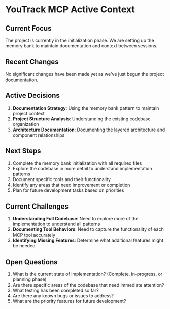 # YouTrack MCP Active Context

## Current Focus
The project is currently in the initialization phase. We are setting up the memory bank to maintain documentation and context between sessions.

## Recent Changes
No significant changes have been made yet as we've just begun the project documentation.

## Active Decisions
1. **Documentation Strategy**: Using the memory bank pattern to maintain project context
2. **Project Structure Analysis**: Understanding the existing codebase organization
3. **Architecture Documentation**: Documenting the layered architecture and component relationships

## Next Steps
1. Complete the memory bank initialization with all required files
2. Explore the codebase in more detail to understand implementation patterns
3. Document specific tools and their functionality
4. Identify any areas that need improvement or completion
5. Plan for future development tasks based on priorities

## Current Challenges
1. **Understanding Full Codebase**: Need to explore more of the implementation to understand all patterns
2. **Documenting Tool Behaviors**: Need to capture the functionality of each MCP tool accurately
3. **Identifying Missing Features**: Determine what additional features might be needed

## Open Questions
1. What is the current state of implementation? (Complete, in-progress, or planning phase)
2. Are there specific areas of the codebase that need immediate attention?
3. What testing has been completed so far?
4. Are there any known bugs or issues to address?
5. What are the priority features for future development? 